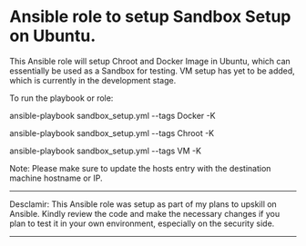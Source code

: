 # Ansible role to setup Sandbox Setup on Ubuntu.

This Ansible role will setup Chroot and Docker Image in Ubuntu, which can essentially be used as a Sandbox for testing.
VM setup has yet to be added, which is currently in the development stage.

To run the playbook or role:

ansible-playbook sandbox_setup.yml --tags Docker -K

ansible-playbook sandbox_setup.yml --tags Chroot -K

ansible-playbook sandbox_setup.yml --tags VM -K

Note: Please make sure to update the hosts entry with the destination machine hostname or IP.

--------------------------------------------------------

Desclamir: This Ansible role was setup as part of my plans to upskill on Ansible. Kindly review the code and make the necessary changes if you plan to test it in your own environment, especially on the security side.

--------------------------------------------------------
